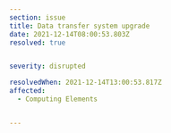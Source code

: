 ```yaml
---
section: issue
title: Data transfer system upgrade
date: 2021-12-14T08:00:53.803Z
resolved: true


severity: disrupted

resolvedWhen: 2021-12-14T13:00:53.817Z
affected:
  - Computing Elements


---
```

